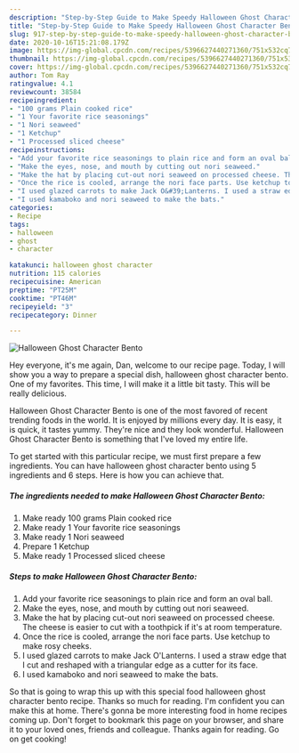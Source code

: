 ```yaml
---
description: "Step-by-Step Guide to Make Speedy Halloween Ghost Character Bento"
title: "Step-by-Step Guide to Make Speedy Halloween Ghost Character Bento"
slug: 917-step-by-step-guide-to-make-speedy-halloween-ghost-character-bento
date: 2020-10-16T15:21:08.179Z
image: https://img-global.cpcdn.com/recipes/5396627440271360/751x532cq70/halloween-ghost-character-bento-recipe-main-photo.jpg
thumbnail: https://img-global.cpcdn.com/recipes/5396627440271360/751x532cq70/halloween-ghost-character-bento-recipe-main-photo.jpg
cover: https://img-global.cpcdn.com/recipes/5396627440271360/751x532cq70/halloween-ghost-character-bento-recipe-main-photo.jpg
author: Tom Ray
ratingvalue: 4.1
reviewcount: 38584
recipeingredient:
- "100 grams Plain cooked rice"
- "1 Your favorite rice seasonings"
- "1 Nori seaweed"
- "1 Ketchup"
- "1 Processed sliced cheese"
recipeinstructions:
- "Add your favorite rice seasonings to plain rice and form an oval ball."
- "Make the eyes, nose, and mouth by cutting out nori seaweed."
- "Make the hat by placing cut-out nori seaweed on processed cheese. The cheese is easier to cut with a toothpick if it&#39;s at room temperature."
- "Once the rice is cooled, arrange the nori face parts. Use ketchup to make rosy cheeks."
- "I used glazed carrots to make Jack O&#39;Lanterns. I used a straw edge that I cut and reshaped with a triangular edge as a cutter for its face."
- "I used kamaboko and nori seaweed to make the bats."
categories:
- Recipe
tags:
- halloween
- ghost
- character

katakunci: halloween ghost character 
nutrition: 115 calories
recipecuisine: American
preptime: "PT25M"
cooktime: "PT46M"
recipeyield: "3"
recipecategory: Dinner

---
```



![Halloween Ghost Character Bento](https://img-global.cpcdn.com/recipes/5396627440271360/751x532cq70/halloween-ghost-character-bento-recipe-main-photo.jpg)

Hey everyone, it's me again, Dan, welcome to our recipe page. Today, I will show you a way to prepare a special dish, halloween ghost character bento. One of my favorites. This time, I will make it a little bit tasty. This will be really delicious.

Halloween Ghost Character Bento is one of the most favored of recent trending foods in the world. It is enjoyed by millions every day. It is easy, it is quick, it tastes yummy. They're nice and they look wonderful. Halloween Ghost Character Bento is something that I've loved my entire life.




To get started with this particular recipe, we must first prepare a few ingredients. You can have halloween ghost character bento using 5 ingredients and 6 steps. Here is how you can achieve that.

<!--inarticleads1-->

##### The ingredients needed to make Halloween Ghost Character Bento:

1. Make ready 100 grams Plain cooked rice
1. Make ready 1 Your favorite rice seasonings
1. Make ready 1 Nori seaweed
1. Prepare 1 Ketchup
1. Make ready 1 Processed sliced cheese




<!--inarticleads2-->

##### Steps to make Halloween Ghost Character Bento:

1. Add your favorite rice seasonings to plain rice and form an oval ball.
1. Make the eyes, nose, and mouth by cutting out nori seaweed.
1. Make the hat by placing cut-out nori seaweed on processed cheese. The cheese is easier to cut with a toothpick if it&#39;s at room temperature.
1. Once the rice is cooled, arrange the nori face parts. Use ketchup to make rosy cheeks.
1. I used glazed carrots to make Jack O&#39;Lanterns. I used a straw edge that I cut and reshaped with a triangular edge as a cutter for its face.
1. I used kamaboko and nori seaweed to make the bats.




So that is going to wrap this up with this special food halloween ghost character bento recipe. Thanks so much for reading. I'm confident you can make this at home. There's gonna be more interesting food in home recipes coming up. Don't forget to bookmark this page on your browser, and share it to your loved ones, friends and colleague. Thanks again for reading. Go on get cooking!
